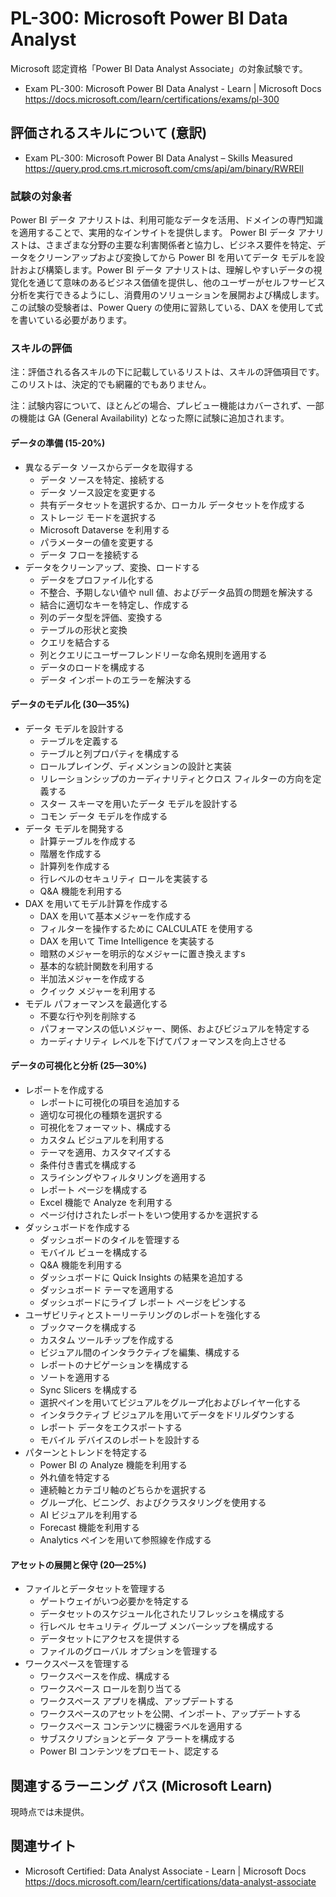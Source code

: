 # PL-300: Microsoft Power BI Data Analyst
Microsoft 認定資格「Power BI Data Analyst Associate」の対象試験です。
- Exam PL-300: Microsoft Power BI Data Analyst - Learn | Microsoft Docs  
https://docs.microsoft.com/learn/certifications/exams/pl-300

## 評価されるスキルについて (意訳)
- Exam PL-300: Microsoft Power BI Data Analyst – Skills Measured  
https://query.prod.cms.rt.microsoft.com/cms/api/am/binary/RWREll

### 試験の対象者
Power BI データ アナリストは、利用可能なデータを活用、ドメインの専門知識を適用することで、実用的なインサイトを提供します。 Power BI データ アナリストは、さまざまな分野の主要な利害関係者と協力し、ビジネス要件を特定、データをクリーンアップおよび変換してから Power BI を用いてデータ モデルを設計および構築します。Power BI データ アナリストは、理解しやすいデータの視覚化を通じて意味のあるビジネス価値を提供し、他のユーザーがセルフサービス分析を実行できるようにし、消費用のソリューションを展開および構成します。この試験の受験者は、Power Query の使用に習熟している、DAX を使用して式を書いている必要があります。

### スキルの評価
注：評価される各スキルの下に記載しているリストは、スキルの評価項目です。このリストは、決定的でも網羅的でもありません。

注：試験内容について、ほとんどの場合、プレビュー機能はカバーされず、一部の機能は GA (General Availability) となった際に試験に追加されます。

#### データの準備 (15-20%)
- 異なるデータ ソースからデータを取得する
  - データ ソースを特定、接続する
  - データ ソース設定を変更する
  - 共有データセットを選択するか、ローカル データセットを作成する
  - ストレージ モードを選択する
  - Microsoft Dataverse を利用する
  - パラメーターの値を変更する
  - データ フローを接続する
- データをクリーンアップ、変換、ロードする
  - データをプロファイル化する
  - 不整合、予期しない値や null 値、およびデータ品質の問題を解決する
  - 結合に適切なキーを特定し、作成する
  - 列のデータ型を評価、変換する
  - テーブルの形状と変換
  - クエリを結合する
  - 列とクエリにユーザーフレンドリーな命名規則を適用する
  - データのロードを構成する
  - データ インポートのエラーを解決する
#### データのモデル化 (30—35%)
- データ モデルを設計する
  - テーブルを定義する
  - テーブルと列プロパティを構成する
  - ロールプレイング、ディメンションの設計と実装
  - リレーションシップのカーディナリティとクロス フィルターの方向を定義する
  - スター スキーマを用いたデータ モデルを設計する
  - コモン データ モデルを作成する
- データ モデルを開発する
  - 計算テーブルを作成する
  - 階層を作成する
  - 計算列を作成する
  - 行レベルのセキュリティ ロールを実装する
  - Q&A 機能を利用する
- DAX を用いてモデル計算を作成する
  - DAX を用いて基本メジャーを作成する
  - フィルターを操作するために CALCULATE を使用する
  - DAX を用いて Time Intelligence を実装する
  - 暗黙のメジャーを明示的なメジャーに置き換えますs
  - 基本的な統計関数を利用する
  - 半加法メジャーを作成する
  - クイック メジャーを利用する
- モデル パフォーマンスを最適化する
  - 不要な行や列を削除する
  - パフォーマンスの低いメジャー、関係、およびビジュアルを特定する
  - カーディナリティ レベルを下げてパフォーマンスを向上させる
#### データの可視化と分析 (25—30%)
- レポートを作成する
  - レポートに可視化の項目を追加する
  - 適切な可視化の種類を選択する
  - 可視化をフォーマット、構成する
  - カスタム ビジュアルを利用する
  - テーマを適用、カスタマイズする
  - 条件付き書式を構成する
  - スライシングやフィルタリングを適用する
  - レポート ページを構成する
  - Excel 機能で Analyze を利用する
  - ページ付けされたレポートをいつ使用するかを選択する
- ダッシュボードを作成する
  - ダッシュボードのタイルを管理する
  - モバイル ビューを構成する
  - Q&A 機能を利用する
  - ダッシュボードに Quick Insights の結果を追加する
  - ダッシュボード テーマを適用する
  - ダッシュボードにライブ レポート ページをピンする
- ユーザビリティとストーリーテリングのレポートを強化する
  - ブックマークを構成する
  - カスタム ツールチップを作成する
  - ビジュアル間のインタラクティブを編集、構成する
  - レポートのナビゲーションを構成する
  - ソートを適用する
  - Sync Slicers を構成する
  - 選択ペインを用いてビジュアルをグループ化およびレイヤー化する
  - インタラクティブ ビジュアルを用いてデータをドリルダウンする
  - レポート データをエクスポートする
  - モバイル デバイスのレポートを設計する
- パターンとトレンドを特定する
  - Power BI の Analyze 機能を利用する
  - 外れ値を特定する
  - 連続軸とカテゴリ軸のどちらかを選択する
  - グループ化、ビニング、およびクラスタリングを使用する
  - AI ビジュアルを利用する
  - Forecast 機能を利用する
  - Analytics ペインを用いて参照線を作成する
#### アセットの展開と保守 (20—25%)
- ファイルとデータセットを管理する
  - ゲートウェイがいつ必要かを特定する
  - データセットのスケジュール化されたリフレッシュを構成する
  - 行レベル セキュリティ グループ メンバーシップを構成する
  - データセットにアクセスを提供する
  - ファイルのグローバル オプションを管理する
- ワークスペースを管理する
  - ワークスペースを作成、構成する
  - ワークスペース ロールを割り当てる
  - ワークスペース アプリを構成、アップデートする
  - ワークスペースのアセットを公開、インポート、アップデートする
  - ワークスペース コンテンツに機密ラベルを適用する
  - サブスクリプションとデータ アラートを構成する
  - Power BI コンテンツをプロモート、認定する

## 関連するラーニング パス (Microsoft Learn)
現時点では未提供。

## 関連サイト
- Microsoft Certified: Data Analyst Associate - Learn | Microsoft Docs  
https://docs.microsoft.com/learn/certifications/data-analyst-associate
